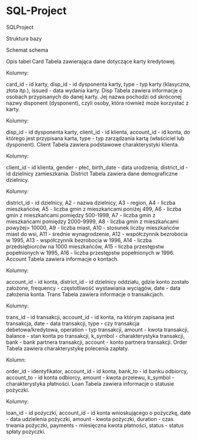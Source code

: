 # SQL-Project
SQLProject

Struktura bazy

Schemat
schema

Opis tabel
Card
Tabela zawierająca dane dotyczące karty kredytowej.

Kolumny:

card_id - id karty,
disp_id - id dysponenta karty,
type - typ karty (klasyczna, złota itp.),
issued - data wydania karty.
Disp
Tabela zawiera informacje o osobach przypisanych do danej karty. Jej nazwa pochodzi od skróconej nazwy disponent (dysponent), czyli osoby, która również może korzystać z karty.

Kolumny:

disp_id - id dysponenta karty,
client_id - id klienta,
account_id - id konta, do którego jest przypisana karta,
type - typ zarządzania kartą (właściciel lub dysponent).
Client
Tabela zawiera podstawowe charakterystyki klienta.

Kolumny:

client_id - id klienta,
gender - płeć,
birth_date - data urodzenia,
district_id - id dzielnicy zamieszkania.
District
Tabela zawiera dane demograficzne dzielnicy.

Kolumny:

district_id - id dzielnicy,
A2 - nazwa dzielnicy,
A3 - region,
A4 - liczba mieszkańców,
A5 - liczba gmin z mieszkańcami poniżej 499,
A6 - liczba gmin z mieszkańcami pomiędzy 500-1999,
A7 - liczba gmin z mieszkańcami pomiędzy 2000-9999,
A8 - liczba gmin z mieszkańcami powyżej> 10000,
A9 - liczba miast,
A10 - stosunek liczby mieszkańców miast do wsi,
A11 - średnie wynagrodzenie,
A12 - współczynnik bezrobocia w 1995,
A13 - współczynnik bezrobocia w 1996,
A14 - liczba przedsiębiorców na 1000 mieszkańców,
A15 - liczba przestępstw popełnionych w 1995,
A16 - liczba przestępstw popełnionych w 1996.
Account
Tabela zawiera informacje o kontach.

Kolumny:

account_id - id konta,
district_id - id dzielnicy oddziału, gdzie konto zostało założone,
frequency - częstotliwość wystawiania wyciągów,
date - data założenia konta.
Trans
Tabela zawiera informacje o transakcjach.

Kolumny:

trans_id - id transakcji,
account_id - id konta, na którym zapisana jest transakcja,
date - data transakcji,
type - czy transakcja debetowa/kredytowa,
operation - typ transakcji,
amount - kwota transakcji,
balance - stan konta po transakcji,
k_symbol - charakterystyka transakcji,
bank - bank partnera transakcji,
account - konto partnera transakcji.
Order
Tabela zawiera charakterystykę polecenia zapłaty.

Kolumn:

order_id - identyfikator,
account_id - id konta,
bank_to - id banku odbiorcy,
account_to - id konta odbiorcy,
amount - kwota przelewu,
k_symbol - charakterystyka płatności.
Loan
Tabela zawiera informacje o statusie pożyczki.

Kolumny:

loan_id - id pożyczki,
account_id - id konta wnioskującego o pożyczkę,
date - data udzielenia pożyczki,
amount - kwota pożyczki,
duration - czas trwania pożyczki,
payments - miesięczna kwota płatności,
status - status spłaty pożyczki.
